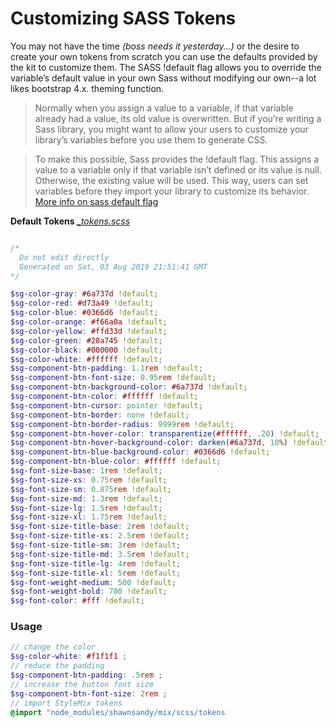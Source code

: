 # Customizing SASS Tokens

You may not have the time *(boss needs it yesterday...)* or the desire to create your own tokens from scratch you can use the defaults provided by the kit to customize them. The SASS !default flag allows you to override the variable’s default value in your own Sass without modifying our own--a lot likes bootstrap 4.x. theming function.

 >Normally when you assign a value to a variable, if that variable already had a value, its old value is overwritten. But if you’re writing a Sass library, you might want to allow your users to customize your library’s variables before you use them to generate CSS.

> To make this possible, Sass provides the !default flag. This assigns a value to a variable only if that variable isn’t defined or its value is null. Otherwise, the existing value will be used. This way, users can set variables before they import your library to customize its behavior. [More info on sass default flag](https://sass-lang.com/documentation/variables#default-values)

**Default Tokens** [*_tokens.scss*](../scss/tokens/scss)

``` scss

/*
  Do not edit directly
  Generated on Sat, 03 Aug 2019 21:51:41 GMT
*/

$sg-color-gray: #6a737d !default;
$sg-color-red: #d73a49 !default;
$sg-color-blue: #0366d6 !default;
$sg-color-orange: #f66a0a !default;
$sg-color-yellow: #ffd33d !default;
$sg-color-green: #28a745 !default;
$sg-color-black: #000000 !default;
$sg-color-white: #ffffff !default;
$sg-component-btn-padding: 1.1rem !default;
$sg-component-btn-font-size: 0.95rem !default;
$sg-component-btn-background-color: #6a737d !default;
$sg-component-btn-color: #ffffff !default;
$sg-component-btn-cursor: pointer !default;
$sg-component-btn-border: none !default;
$sg-component-btn-border-radius: 9999rem !default;
$sg-component-btn-hover-color: transparentize(#ffffff, .20) !default;
$sg-component-btn-hover-background-color: darken(#6a737d, 10%) !default;
$sg-component-btn-blue-background-color: #0366d6 !default;
$sg-component-btn-blue-color: #ffffff !default;
$sg-font-size-base: 1rem !default;
$sg-font-size-xs: 0.75rem !default;
$sg-font-size-sm: 0.875rem !default;
$sg-font-size-md: 1.3rem !default;
$sg-font-size-lg: 1.5rem !default;
$sg-font-size-xl: 1.75rem !default;
$sg-font-size-title-base: 2rem !default;
$sg-font-size-title-xs: 2.5rem !default;
$sg-font-size-title-sm: 3rem !default;
$sg-font-size-title-md: 3.5rem !default;
$sg-font-size-title-lg: 4rem !default;
$sg-font-size-title-xl: 5rem !default;
$sg-font-weight-medium: 500 !default;
$sg-font-weight-bold: 700 !default;
$sg-font-color: #fff !default;

```

### Usage

``` scss
// change the color
$sg-color-white: #f1f1f1 ;
// reduce the padding
$sg-component-btn-padding: .5rem ;
// increase the button font size
$sg-component-btn-font-size: 2rem ;
// import StyleMix tokens
@import "node_modules/shawnsandy/mix/scss/tokens

```

